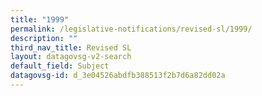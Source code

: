 ```yaml
---
title: "1999"
permalink: /legislative-notifications/revised-sl/1999/
description: ""
third_nav_title: Revised SL
layout: datagovsg-v2-search
default_field: Subject
datagovsg-id: d_3e04526abdfb388513f2b7d6a82dd02a
---
```

